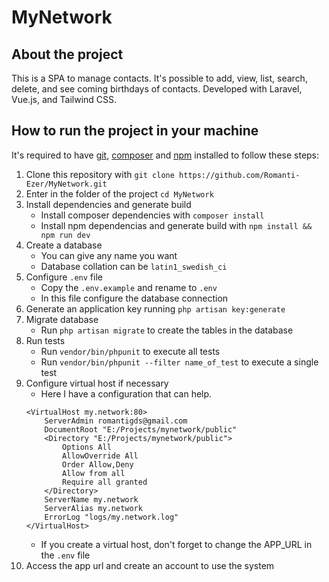 # MyNetwork

## About the project
This is a SPA to manage contacts. It's possible to add, view, list, search, delete, and see coming birthdays of contacts. Developed with Laravel, Vue.js, and Tailwind CSS.

## How to run the project in your machine
It's required to have [git](https://git-scm.com/downloads), [composer](https://getcomposer.org/download/) and [npm](https://nodejs.org/en/download/) installed to follow these steps:
1. Clone this repository with ```git clone https://github.com/Romanti-Ezer/MyNetwork.git```
2. Enter in the folder of the project ```cd MyNetwork```
3. Install dependencies and generate build
    * Install composer dependencies with ```composer install```
    * Install npm dependencias and generate build with ```npm install && npm run dev```
4. Create a database
    * You can give any name you want
    * Database collation can be ```latin1_swedish_ci```
5. Configure ```.env``` file
    * Copy the ```.env.example``` and rename to ```.env```
    * In this file configure the database connection
6. Generate an application key running ```php artisan key:generate```
7. Migrate database
    * Run ```php artisan migrate``` to create the tables in the database
8. Run tests
    * Run ```vendor/bin/phpunit``` to execute all tests
    * Run ```vendor/bin/phpunit --filter name_of_test``` to execute a single test
9. Configure virtual host if necessary
    * Here I have a configuration that can help.
    ```
    <VirtualHost my.network:80>
        ServerAdmin romantigds@gmail.com
        DocumentRoot "E:/Projects/mynetwork/public"
        <Directory "E:/Projects/mynetwork/public">
            Options All
            AllowOverride All
            Order Allow,Deny
            Allow from all
            Require all granted
        </Directory>
        ServerName my.network
        ServerAlias my.network
        ErrorLog "logs/my.network.log"
    </VirtualHost>
    ```
    * If you create a virtual host, don't forget to change the APP_URL in the ```.env``` file
11. Access the app url and create an account to use the system

